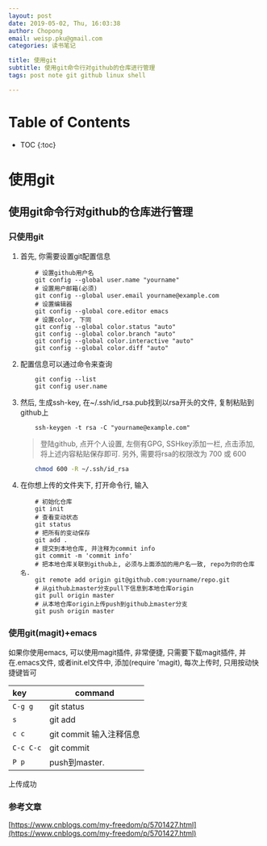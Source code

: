 ```yaml
---
layout: post
date: 2019-05-02, Thu, 16:03:38
author: Chopong
email: weisp.pku@gmail.com
categories: 读书笔记

title: 使用git
subtitle: 使用git命令行对github的仓库进行管理
tags: post note git github linux shell

---
```

# Table of Contents #
* TOC
{:toc}
# 使用git #

## 使用git命令行对github的仓库进行管理 ##

### 只使用git ###

1. 首先, 你需要设置git配置信息

    ``` shell
        # 设置github用户名
        git config --global user.name "yourname"
        # 设置用户邮箱(必须)
        git config --global user.email yourname@example.com
        # 设置编辑器
        git config --global core.editor emacs
        # 设置color, 下同
        git config --global color.status "auto"
        git config --global color.branch "auto"
        git config --global color.interactive "auto"
        git config --global color.diff "auto"
    ```

2. 配置信息可以通过命令来查询

    ``` shell
        git config --list
        git config user.name
    ```

3. 然后, 生成ssh-key, 在~/.ssh/id_rsa.pub找到以rsa开头的文件, 复制粘贴到github上

    ``` shell
        ssh-keygen -t rsa -C "yourname@example.com"
    ```

    > 登陆github, 点开个人设置, 左侧有GPG, SSHkey添加一栏, 点击添加, 将上述内容粘贴保存即可.
    另外, 需要将rsa的权限改为 700 或 600

    ``` bash
        chmod 600 -R ~/.ssh/id_rsa
    ```

4. 在你想上传的文件夹下, 打开命令行, 输入

    ``` shell
        # 初始化仓库
        git init
        # 查看变动状态
        git status
        # 把所有的变动保存
        git add .
        # 提交到本地仓库, 并注释为commit info
        git commit -m 'commit info'
        # 把本地仓库关联到github上, 必须与上面添加的用户名一致, repo为你的仓库名.
        git remote add origin git@github.com:yourname/repo.git
        # 从github上master分支pull下信息到本地仓库origin
        git pull origin master
        # 从本地仓库origin上传push到github上master分支
        git push origin master

    ```

### 使用git(magit)+emacs ###

如果你使用emacs, 可以使用magit插件, 非常便捷, 只需要下载magit插件, 并在.emacs文件, 或者init.el文件中, 添加(require 'magit), 每次上传时, 只用按动快捷键皆可

| key       | command                 |
|:----------|-------------------------|
| `C-g g`   | git status              |
| `s`       | git add                 |
| `c c`     | git commit 输入注释信息 |
| `C-c C-c` | git commit              |
| `P p`     | push到master.           |

上传成功

### 参考文章 ###

[https://www.cnblogs.com/my-freedom/p/5701427.html](https://www.cnblogs.com/my-freedom/p/5701427.html)
